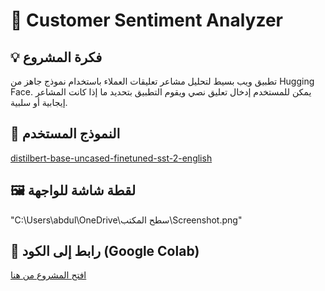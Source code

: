 # 🧠 Customer Sentiment Analyzer

## 💡 فكرة المشروع
تطبيق ويب بسيط لتحليل مشاعر تعليقات العملاء باستخدام نموذج جاهز من Hugging Face. يمكن للمستخدم إدخال تعليق نصي ويقوم التطبيق بتحديد ما إذا كانت المشاعر إيجابية أو سلبية.

## 🤖 النموذج المستخدم
[distilbert-base-uncased-finetuned-sst-2-english](https://huggingface.co/distilbert-base-uncased-finetuned-sst-2-english)

## 🖼 لقطة شاشة للواجهة
"C:\Users\abdul\OneDrive\سطح المكتب\Screenshot.png"

## 🔗 رابط إلى الكود (Google Colab)
[افتح المشروع من هنا](https://colab.research.google.com/drive/1nuHQOm2hdCFTCuiou3RmZg1-DvkyCgNt)
